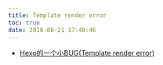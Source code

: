 ```yaml
---
title: Template render error
toc: true
date: 2018-08-21 17:40:46
---
```




- [Hexo的一个小BUG(Template render error)](https://www.jianshu.com/p/738ebe02029b)
